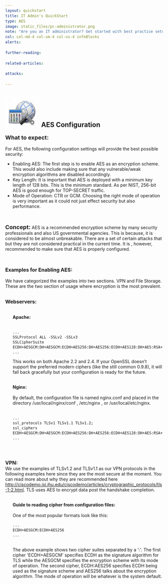 ```yaml
---
layout: quickstart
title: IT Admin's QuickStart
type: AES
image: static_files/pc-administrator.png
note: "Are you an IT administrator? Get started with best practice setup details above."
col: col-md-4 col-sm-4 col-xs-4 infoBlocks
alerts:

further-reading:

related-articles:

attacks:

---
```

<p id="GeneralAESInfo">

<h2> <img src="static_files/configuration.jpg " style="width:110px;height:100px;" /> AES Configuration </h2>

<font size="4"><strong>What to expect:</strong></font><br /> <br />
For AES, the following configuration settings will provide the best possible security:
<ul>
<li>Enabling AES: The first step is to enable AES as an encryption scheme. This would also include making sure that any vulnerable/weak encryption algorithms are disabled accordingly.</li>
<li>Key Length: It is important that AES is deployed with a minimum key length of 128 bits. This is the minimum standard. As per NIST, 256-bit AES is good enough for TOP-SECRET traffic.</li>
<li>Mode of Operation: CTR or GCM. Choosing the right mode of operation is very important as it could not just effect security but also performance. </li>
</ul> <br /> <br />
<font size="4"><strong>Concept:</strong></font> AES is a <span class="green">recommended</span> encryption scheme by many security professionals and also US governmental agencies. This is because, it is considered to be almost unbreakable. There are a set of certain attacks that but they are not considered practical in the current time. It is , however, recommended to make sure that AES is properly configured.
<br /> <br /> <br />

<font size="3"><strong>Examples for Enabling AES:</strong></font> <br />
<br />We have categorized the examples into two sections. VPN and File Storage. These are the two section of usage where encryption is the most prevalent. <br />
<br />


<font size="3"><strong>Webservers: </strong></font> <br /> <br />
<ul>
<strong>Apache:</strong><br/> <br />

<pre>
<code>...
SSLProtocol ALL -SSLv2 -SSLv3
SSLCipherSuite ECDH+AESGCM:DH+AESGCM:ECDH+AES256:DH+AES256:ECDH+AES128:DH+AES:RSA+AESGCM:RSA+AES:!aNULL:!MD5:!DSS
...</code>
</pre>

This works on both Apache 2.2 and 2.4. If your OpenSSL doesn’t support the preferred modern ciphers (like the still common 0.9.8), it will fall back gracefully but your configuration is ready for the future.<br /> <br />

<strong> Nginx: </strong> <br /> <br />
By default, the configuration file is named nginx.conf and placed in the directory /usr/local/nginx/conf , /etc/nginx , or /usr/local/etc/nginx.
<br /> <br />
<pre>
<code>...
ssl_protocols TLSv1 TLSv1.1 TLSv1.2;
ssl_ciphers ECDH+AESGCM:DH+AESGCM:ECDH+AES256:DH+AES256:ECDH+AES128:DH+AES:RSA+AESGCM:RSA+AES:!aNULL:!MD5:!DSS;
...</code>
</pre> <br /> <br />
</ul>
<font size="3"><strong>VPN: </strong></font> <br />
We use the examples of TLSv1.2 and TLSv1.1 as our VPN protocols in the following examples here since they are the most secure at the moment. You can read more about why they are recommended here <a href="http://ciscodemo.isi.jhu.edu/ciscodemo/articles/cryptographic_protocols/tls-1-2.html">http://ciscodemo.isi.jhu.edu/ciscodemo/articles/cryptographic_protocols/tls-1-2.html</a>. TLS uses AES to encrypt data post the handshake completion. <br /> <br />
<ul>
<strong>Guide to reading cipher from configuration files: </strong><br /> <br />
One of the most popular formats look like this: <br />

<pre>
<code>...
ECDH+AESGCM:ECDH+AES256
...</code>
</pre>
<br />
The above example shows two cipher suites separated by a ':'. The first cipher 'ECDH+AESGCM' specifies ECDH as the signature algorithm for TLS while the AESGCM specifies the encryption scheme with its mode of operation. The second cipher, ECDH:AES256 specifies ECDH being used as the signature scheme and AES256 talks about the encryption algorithm. The mode of operation will be whatever is the system default. <br /> <br />
</ul>
</p>
